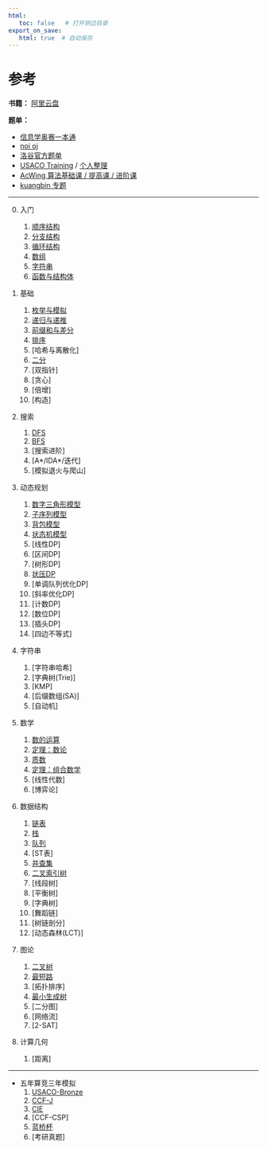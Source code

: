 ```yaml
---
html:
   toc: false   # 打开侧边目录
export_on_save:
   html: true  # 自动保存
---
```


# 参考

**书籍：**  [阿里云盘](https://www.aliyundrive.com/s/PZFRUW4CgRP)

**题单：**

* [信息学奥赛一本通](http://ybt.ssoier.cn:8088/index.php)
* [noi oj](http://noi.openjudge.cn/)
* [洛谷官方题单](https://www.luogu.com.cn/training/list)
* [USACO Training](https://www.luogu.com.cn/training/list?keyword=USACO%20Section&type=select&page=1) / [个人整理](todo/USACOTraining.html)
* [AcWing 算法基础课 / 提高课 / 进阶课](https://www.acwing.com/)
* [kuangbin 专题](https://www.acwing.com/activity/content/90/)

---
0. 入门
   1. [顺序结构](0%20入门/顺序结构.html)
   2. [分支结构](0%20入门/分支结构.html)
   3. [循环结构](0%20入门/循环结构.html)
   4. [数组](0%20入门/数组.html)
   5. [字符串](0%20入门/字符串.html)
   6. [函数与结构体](0%20入门/函数.html)

1. 基础
   1. [枚举与模拟](1%20基础/模拟.html)
   2. [递归与递推](1%20基础/递归.html)
   3. [前缀和与差分](1%20基础/前缀和.html)
   4. [排序](1%20基础/排序.html)
   5. [哈希与离散化]
   6. [二分](1%20基础/二分.html)
   7. [双指针]
   8. [贪心]
   9. [倍增]
   10. [构造]

2. 搜索
   1. [DFS](2%20搜索/DFS.html)
   2. [BFS](2%20搜索/BFS.html)
   3. [搜索进阶]
   4. [A*/IDA*/迭代]
   5. [模拟退火与爬山]

3. 动态规划
   1. [数字三角形模型](3%20动态规划/数字三角形模型.html)
   2. [子序列模型](3%20动态规划/子序列模型.html)
   3. [背包模型](3%20动态规划/背包模型.html)
   4. [状态机模型](3%20动态规划/状态机模型.html)
   5. [线性DP]
   6. [区间DP]
   7. [树形DP]
   8. [状压DP](3%20动态规划/状压DP.html)
   9. [单调队列优化DP]
   10. [斜率优化DP]
   11. [计数DP]
   12. [数位DP]
   13. [插头DP]
   14. [四边不等式]
   
4. 字符串
   1. [字符串哈希]
   2. [字典树(Trie)]
   3. [KMP]
   4. [后缀数组(SA)]
   5. [自动机]

5. 数学
   1. [数的运算](5%20数学/数的运算.html)
   2. [定理：数论](5%20数学/定理.html)
   3. [质数](5%20数学/质数.html)
   4. [定理：组合数学](5%20数学/定理组合数学.html)
   5. [线性代数]
   6. [博弈论]
   
6. 数据结构
   1. [链表](6%20数据结构/链表.html)
   2. [栈](6%20数据结构/栈.html)
   3. [队列](6%20数据结构/队列.html)
   4. [ST表]
   5. [并查集](6%20数据结构/并查集.html)
   6. [二叉索引树](6%20数据结构/树状数组.html)
   7. [线段树]
   8. [平衡树]
   9. [字典树]
   10. [舞蹈链]
   11. [树链剖分]
   12. [动态森林(LCT)]

7. 图论
   1. [二叉树](7%20图论/二叉树.html)
   2. [最短路](7%20图论/最短路.html)
   3. [拓扑排序]
   4. [最小生成树](7%20图论/最小生成树.html)
   5. [二分图]
   6. [网络流]
   7. [2-SAT]

8. 计算几何
   1. [距离]

---

* 五年算竞三年模拟
   1. [USACO-Bronze](真题/USACO_Bronze.html)
   2. [CCF-J](真题/CCF_J.html)
   3. [CIE](真题/CIE.html)
   3. [CCF-CSP]
   4. [蓝桥杯](真题/lanqiao.html)
   5. [考研真题]